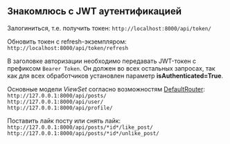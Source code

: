 ## Знакомлюсь с JWT аутентификацией

Залогиниться, т.е. получить токен:
`http://localhost:8000/api/token/`

Обновить токен с refresh-экземпляром:
`http://localhost:8000/api/token/refresh`

В заголовке авторизации необходимо передавать JWT-токен с префиксом `Bearer Token`. Он должен во всех остальных запросах, так как для всех обработчиков установлен параметр **isAuthenticated=True**.  

Основные модели *ViewSet* согласно возможностям [DefaultRouter](https://www.django-rest-framework.org/api-guide/routers/#defaultrouter):  
`http://127.0.0.1:8000/api/posts/`  
`http://127.0.0.1:8000/api/user/`  
`http://127.0.0.1:8000/api/profile/`

Поставить лайк посту или снять лайк:  
`http://127.0.0.1:8000/api/posts/*id*/like_post/`  
`http://127.0.0.1:8000/api/posts/*id*/unlike_post/`  

